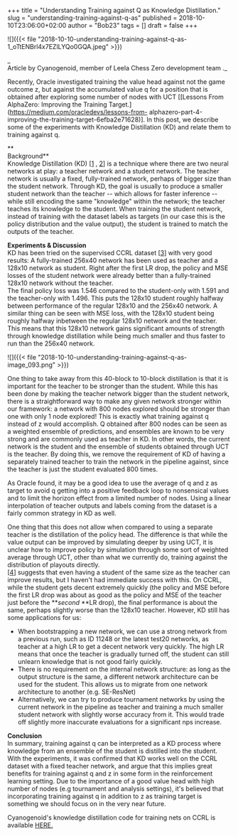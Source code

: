 +++
title = "Understanding Training against Q as Knowledge Distillation."
slug = "understanding-training-against-q-as"
published = 2018-10-10T23:06:00+02:00
author = "Bob23"
tags = []
draft = false
+++

![]({{< file "2018-10-10-understanding-training-against-q-as-1_oTtENBrl4x7EZlLYQo0GQA.jpeg" >}})

_  
Article by Cyanogenoid, member of Leela Chess Zero development team ._

Recently, Oracle investigated training the value head against not the game
outcome z, but against the accumulated value q for a position that is obtained
after exploring some number of nodes with UCT [[Lessons From AlphaZero:
Improving the Training Target.](https://medium.com/oracledevs/lessons-from-
alphazero-part-4-improving-the-training-target-6efba2e71628)]. In this post,
we describe some of the experiments with Knowledge Distillation (KD) and
relate them to training against q.

 **  
Background**  
Knowledge Distillation (KD) [[1](https://arxiv.org/abs/1312.6184) ,
[2](https://arxiv.org/abs/1503.02531)] is a technique where there are two
neural networks at play: a teacher network and a student network. The teacher
network is usually a fixed, fully-trained network, perhaps of bigger size than
the student network. Through KD, the goal is usually to produce a smaller
student network than the teacher -- which allows for faster inference -- while
still encoding the same "knowledge" within the network; the teacher teaches
its knowledge to the student. When training the student network, instead of
training with the dataset labels as targets (in our case this is the policy
distribution and the value output), the student is trained to match the
outputs of the teacher.

 **Experiments & Discussion**  
KD has been tried on the supervised CCRL dataset
[[3](../../../2018/09/a-standard-dataset.html)] with very good
results: A fully-trained 256x40 network has been used as teacher and a 128x10
network as student. Right after the first LR drop, the policy and MSE losses
of the student network were already better than a fully-trained 128x10 network
without the teacher.  
The final policy loss was 1.546 compared to the student-only with 1.591 and
the teacher-only with 1.496. This puts the 128x10 student roughly halfway
between performance of the regular 128x10 and the 256x40 network. A similar
thing can be seen with MSE loss, with the 128x10 student being roughly halfway
inbetween the regular 128x10 network and the teacher.  
This means that this 128x10 network gains significant amounts of strength
through knowledge distillation while being much smaller and thus faster to run
than the 256x40 network.

![]({{< file "2018-10-10-understanding-training-against-q-as-image_093.png" >}})

One thing to take away from this 40-block to 10-block distillation is that it
is important for the teacher to be stronger than the student. While this has
been done by making the teacher network bigger than the student network, there
is a straightforward way to make any given network stronger within our
framework: a network with 800 nodes explored should be stronger than one with
only 1 node explored! This is exactly what training against q instead of z
would accomplish. Q obtained after 800 nodes can be seen as a weighted
ensemble of predictions, and ensembles are known to be very strong and are
commonly used as teacher in KD. In other words, the current network is the
student and the ensemble of students obtained through UCT is the teacher. By
doing this, we remove the requirement of KD of having a separately trained
teacher to train the network in the pipeline against, since the teacher is
just the student evaluated 800 times.

As Oracle found, it may be a good idea to use the average of q and z as target
to avoid q getting into a positive feedback loop to nonsensical values and to
limit the horizon effect from a limited number of nodes. Using a linear
interpolation of teacher outputs and labels coming from the dataset is a
fairly common strategy in KD as well.

One thing that this does not allow when compared to using a separate teacher
is the distillation of the policy head. The difference is that while the value
output can be improved by simulating deeper by using UCT, it is unclear how to
improve policy by simulation through some sort of weighted average through
UCT, other than what we currently do, training against the distribution of
playouts directly.  
[[4](https://arxiv.org/abs/1805.04770)] suggests that even having a student of
the same size as the teacher can improve results, but I haven't had immediate
success with this. On CCRL, while the student gets decent extremely quickly
(the policy and MSE before the first LR drop was about as good as the policy
and MSE of the teacher just before the **_second_ **LR drop), the final
performance is about the same, perhaps slightly worse than the 128x10 teacher.
However, KD still has some applications for us:

  * When bootstrapping a new network, we can use a strong network from a 
previous run, such as ID 11248 or the latest test20 networks, as teacher at a 
high LR to get a decent network very quickly. The high LR means that once the 
teacher is gradually turned off, the student can still unlearn knowledge that 
is not good fairly quickly.
  * There is no requirement on the internal network structure: as long as the 
output structure is the same, a different network architecture can be used for 
the student. This allows us to migrate from one network architecture to another 
(e.g. SE-ResNet)
  * Alternatively, we can try to produce tournament networks by using the 
current network in the pipeline as teacher and training a much smaller student 
network with slightly worse accuracy from it. This would trade off slightly 
more inaccurate evaluations for a significant nps increase.

 **Conclusion**  
In summary, training against q can be interpreted as a KD process where
knowledge from an ensemble of the student is distilled into the student. With
the experiments, it was confirmed that KD works well on the CCRL dataset with
a fixed teacher network, and argue that this implies great benefits for
training against q and z in some form in the reinforcement learning setting.
Due to the importance of a good value head with high number of nodes (e.g
tournament and analysis settings), it's believed that incorporating training
against q in addition to z as training target is something we should focus on
in the very near future.

Cyanogenoid's knowledge distillation code for training nets on CCRL is
available [HERE.](https://github.com/Cyanogenoid/lczero-training/tree/distill)
